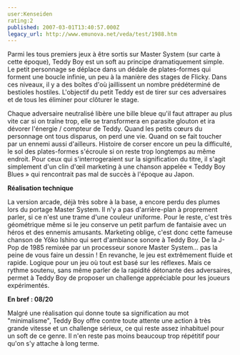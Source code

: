 ```yaml
---
user:Kenseiden
rating:2
published: 2007-03-01T13:40:57.000Z
legacy_url: http://www.emunova.net/veda/test/1988.htm
---
```

Parmi les tous premiers jeux à être sortis sur Master System (sur carte à cette époque), Teddy Boy est un soft au principe dramatiquement simple. Le petit personnage se déplace dans un dédale de plates-formes qui forment une boucle infinie, un peu à la manière des stages de Flicky. Dans ces niveaux, il y a des boîtes d'où jaillissent un nombre prédéterminé de bestioles hostiles. L'objectif du petit Teddy est de tirer sur ces adversaires et de tous les éliminer pour clôturer le stage.  

  

Chaque adversaire neutralisé libère une bille bleue qu'il faut attraper au plus vite car si on traîne trop, elle se transformera en parasite glouton et ira dévorer l'énergie / compteur de Teddy. Quand les petits cœurs du personnage ont tous disparus, on perd une vie. Quand on se fait toucher par un ennemi aussi d'ailleurs. Histoire de corser encore un peu la difficulté, le sol des plates-formes s'écroule si on reste trop longtemps au même endroit. Pour ceux qui s'interrogeraient sur la signification du titre, il s'agit simplement d'un clin d'œil marketing à une chanson appelée « Teddy Boy Blues » qui rencontrait pas mal de succès à l'époque au Japon.  

  

**Réalisation technique**  

La version arcade, déjà très sobre à la base, a encore perdu des plumes lors du portage Master System. Il n'y a pas d'arrière-plan à proprement parler, si ce n'est une trame d'une couleur uniforme. Pour le reste, c'est très géométrique même si le jeu conserve un petit parfum de fantaisie avec un héros et des ennemis amusants. Marketing oblige, c'est donc cette fameuse chanson de Yôko Ishino qui sert d'ambiance sonore à Teddy Boy. De la J-Pop de 1985 remixée par un processeur sonore Master System... pas la peine de vous faire un dessin ! En revanche, le jeu est extrêmement fluide et rapide. Logique pour un jeu où tout est basé sur les réflexes. Mais ce rythme soutenu, sans même parler de la rapidité détonante des adversaires, permet à Teddy Boy de proposer un challenge appréciable pour les joueurs expérimentés.  

  

**En bref : 08/20**  

Malgré une réalisation qui donne toute sa signification au mot "minimalisme", Teddy Boy offre contre toute attente une action à très grande vitesse et un challenge sérieux, ce qui reste assez inhabituel pour un soft de ce genre. Il n'en reste pas moins beaucoup trop répétitif pour qu'on s'y attache à long terme.